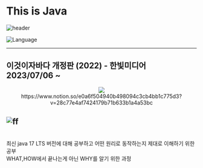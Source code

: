 # This is Java

![header](https://capsule-render.vercel.app/api?type=waving&color=auto&height=300&section=header&text=ThisIsJava&fontSize=90&animation=fadeIn&fontAlignY=38&desc=JAVA%20Study&descAlignY=51&descAlign=62)
<p align='center'> 

![Language](https://img.shields.io/badge/java-17-blue.svg)


---

이것이자바다 개정판 (2022) - 한빛미디어 <br>
2023/07/06 ~ 
---
<div align=center>
<img src="https://img.shields.io/badge/notion-FCC624?style=for-the-badge&logo=notion&logoColor=black">  <br>
  https://www.notion.so/e0a6f504940b498094c3cb4bb1c775d3?v=28c77e4af7424179b71b633b1a4a53bc

</div>

![ff](https://github.com/mmm4707/Java/assets/39482751/f22f91ef-f37d-4152-8987-0e6a12f421ce)
--- 

<br>
최신 java 17 LTS 버전에 대해 공부하고 어떤 원리로 동작하는지 제대로 이해하기 위한 공부 <br>
WHAT,HOW에서 끝나는게 아닌 WHY를 알기 위한 과정
